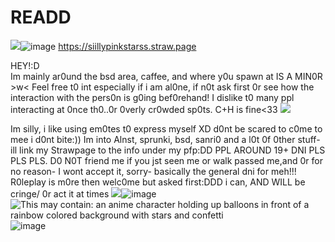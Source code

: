 # READD
<img src="https://64.media.tumblr.com/6a5f31a00ea2dc1275e015cd49ee4736/612281d0746782a2-98/s1280x1920/be476af1fef6cd1aadf17a9110ec5f29f1bc14cd.pnj"/>![image](https://github.com/user-attachments/assets/95f202f2-350b-4dc6-9486-287c87a247b6)
https://siillypinkstarss.straw.page

HEY!:D  
Im mainly ar0und the bsd area, caffee, and where y0u spawn at IS A MIN0R >w< Feel free t0 int especially if i am al0ne, if n0t ask first 0r see how the 
interaction with the pers0n is g0ing bef0rehand! I dislike t0 many ppl interacting at 0nce th0..0r 0verly cr0wded sp0ts. C+H is fine<33
<img src="https://64.media.tumblr.com/238d49185ccbf5b85fc6fb2ad95c73b4/459d61667353a099-e0/s500x750/663e4468ee22cb18e64c84e2faab5d4f5d7ea2d2.pnj"/>

 Im silly, i like using em0tes t0 express myself XD d0nt be scared to c0me to mee i d0nt bite:)) Im into Alnst, sprunki, bsd, sanri0 and a l0t 0f 0ther stuff- ill link my Strawpage to the info under my pfp:DD PPL AROUND 19+ DNI PLS PLS PLS. D0 N0T friend me if you jst seen me or walk passed me,and 0r for no reason- I wont accept it, sorry- basically the general dni for meh!!! R0leplay is m0re then welc0me but asked first:DDD
i can, AND WILL be cringe/ 0r act it at times <img src="https://64.media.tumblr.com/e9a3838930bb259df45e5ef3ac17b1c5/d6a3d52be54bb3a2-38/s250x400/e078892eeaeb358129b4ad6c714727be5a6fc8d5.gifv"/>![image](https://github.com/user-attachments/assets/b8cd3206-231a-4e95-b40a-adfabb87a369)
<img src="https://i.pinimg.com/474x/05/9a/36/059a36a7802aba32474c0d5dfcabb591.jpg" alt="This may contain: an anime character holding up balloons in front of a rainbow colored background with stars and confetti"/>![image](https://github.com/user-attachments/assets/48229dbc-5440-408e-92e2-c4df564721f7)

